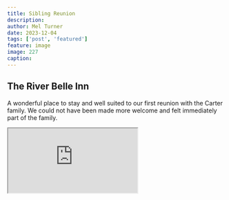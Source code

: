 ```yaml
---
title: Sibling Reunion
description: 
author: Mel Turner
date: 2023-12-04
tags: ['post', 'featured']
feature: image
image: 227
caption: 
---
```

## The River Belle Inn
A wonderful place to stay and well suited to our first reunion with the Carter family. We could not have been made more welcome and felt immediately part of the family. 

<iframe src="https://www.youtube.com/embed/zrmZKB82Q68?allowfullscreen=1&controls=1">
</iframe>




